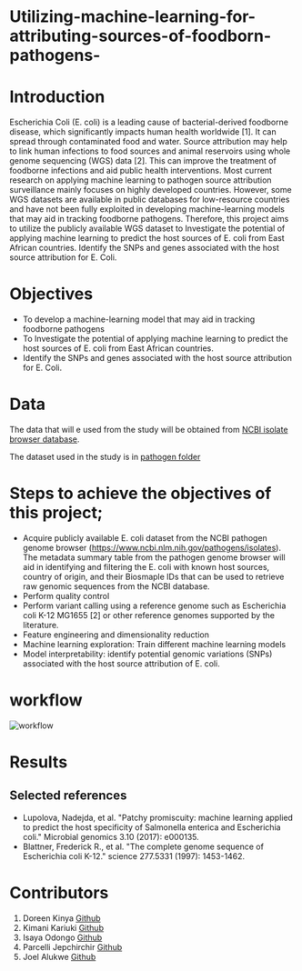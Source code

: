 # Utilizing-machine-learning-for-attributing-sources-of-foodborn-pathogens-
# Introduction
Escherichia Coli (E. coli) is a leading cause of bacterial-derived foodborne disease, which significantly impacts human health worldwide [1]. It can spread through contaminated food and water. Source attribution may help to link human infections to food sources and animal reservoirs using whole genome sequencing (WGS) data [2].  This can improve the treatment of foodborne infections and aid public health interventions. Most current research on applying machine learning to pathogen source attribution surveillance mainly focuses on highly developed countries. However, some WGS datasets are available in public databases for low-resource countries and have not been fully exploited in developing machine-learning models that may aid in tracking foodborne pathogens. Therefore, this project aims to utilize the publicly available WGS dataset to Investigate the potential of applying machine learning to predict the host sources of E. coli from East African countries. Identify the SNPs and genes associated with the host source attribution for E. Coli.

# Objectives
- To develop a machine-learning model that may aid in tracking foodborne pathogens
- To Investigate the potential of applying machine learning to predict the host sources of E. coli from East African countries. 
- Identify the SNPs and genes associated with the host source attribution for E. Coli.
# Data
The data  that will e used from the study will be obtained from [NCBI isolate browser database](https://www.ncbi.nlm.nih.gov).

The dataset used in the study is in [pathogen folder](https://www.ncbi.nlm.nih.gov/pathogens/isolates)
# Steps to achieve the objectives of this project; 

- Acquire publicly available E. coli dataset from the NCBI pathogen genome browser (https://www.ncbi.nlm.nih.gov/pathogens/isolates). The metadata summary table from the pathogen genome browser will aid in identifying and filtering the E. coli with known host sources, country of origin, and their Biosmaple IDs that can be used to retrieve raw genomic sequences from the NCBI database. 
- Perform quality control 
- Perform variant calling using a reference genome such as Escherichia coli K-12 MG1655 [2] or other reference genomes supported by the literature. 
- Feature engineering and dimensionality reduction 
- Machine learning exploration: Train different machine learning models 
- Model interpretability: identify potential genomic variations (SNPs) associated with the host source attribution of E. coli.
# workflow
![workflow](https://github.com/user-attachments/assets/fe90f94b-4029-4b9a-b407-4019086a6b07)

# Results
## Selected references 
- Lupolova, Nadejda, et al. "Patchy promiscuity: machine learning applied to predict the host specificity of Salmonella enterica and Escherichia coli." Microbial genomics 3.10 (2017): e000135.
- Blattner, Frederick R., et al. "The complete genome sequence of Escherichia coli K-12." science 277.5331 (1997): 1453-1462.


# Contributors
1. Doreen Kinya [Github](https://github.com/users/DOREENKDAVID)
2. Kimani Kariuki [Github](https://github.com/Kimani-kj)
3. Isaya Odongo [Github](https://github.com/users/OdongoIsaya)
4. Parcelli Jepchirchir [Github](https://github.com/users/Parcelli)
5. Joel Alukwe [Github](https://github.com/users/JoelALukwe)
